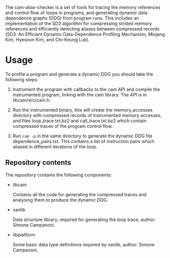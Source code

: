 The cam-alias-checker is a set of tools for tracing the memory references and 
control flow of loops in programs, and generating dynamic data dependence 
graphs (DDG) from program runs. This includes an implementation of the SD3 
algorithm for compressing strided memory references and efficiently detecting 
aliases between compressed records (SD3: An Efficient Dynamic Data-Dependence 
Profiling Mechanism, Minjang Kim, Hyesoon Kim, and Chi-Keung Luk).

# Usage

To profile a program and generate a dynamic DDG you should take the following
steps:

1. Instrument the program with callbacks to the cam API and compile the 
instrumented program, linking with the cam library. The API is in 
libcam/src/cam.h. 

2. Run the instrumented binary, this will create the memory_accesses directory
with compressed records of instrumented memory accesses, and files 
loop_trace.txt.bz2 and call_trace.txt.bz2 which contain compressed traces of
the program control flow.

3. Run `cam -p` in the same directory to generate the dynamic DDG file
dependence_pairs.txt. This contains a list of instruction pairs which aliased
in different iterations of the loop.

## Repository contents

The repository contains the following components:

* libcam

  Contains all the code for generating the compressed traces and analysing
  them to produce the dynamic DDG.

* xanlib

  Data structure library, required for generating the loop trace, author:
  Simone Campanoni.

* libplatform

  Some basic data type definitions required by xanlib, author: Simone 
  Campanoni.
